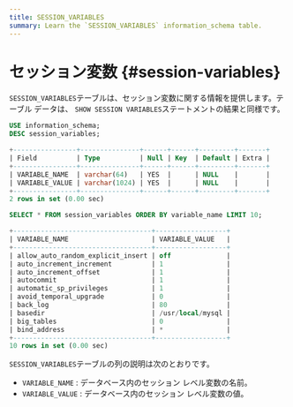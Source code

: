 ```yaml
---
title: SESSION_VARIABLES
summary: Learn the `SESSION_VARIABLES` information_schema table.
---
```


# セッション変数 {#session-variables}

`SESSION_VARIABLES`テーブルは、セッション変数に関する情報を提供します。テーブル データは、 `SHOW SESSION VARIABLES`ステートメントの結果と同様です。


```sql
USE information_schema;
DESC session_variables;
```

```sql
+----------------+---------------+------+------+---------+-------+
| Field          | Type          | Null | Key  | Default | Extra |
+----------------+---------------+------+------+---------+-------+
| VARIABLE_NAME  | varchar(64)   | YES  |      | NULL    |       |
| VARIABLE_VALUE | varchar(1024) | YES  |      | NULL    |       |
+----------------+---------------+------+------+---------+-------+
2 rows in set (0.00 sec)
```


```sql
SELECT * FROM session_variables ORDER BY variable_name LIMIT 10;
```

```sql
+-----------------------------------+------------------+
| VARIABLE_NAME                     | VARIABLE_VALUE   |
+-----------------------------------+------------------+
| allow_auto_random_explicit_insert | off              |
| auto_increment_increment          | 1                |
| auto_increment_offset             | 1                |
| autocommit                        | 1                |
| automatic_sp_privileges           | 1                |
| avoid_temporal_upgrade            | 0                |
| back_log                          | 80               |
| basedir                           | /usr/local/mysql |
| big_tables                        | 0                |
| bind_address                      | *                |
+-----------------------------------+------------------+
10 rows in set (0.00 sec)
```

`SESSION_VARIABLES`テーブルの列の説明は次のとおりです。

-   `VARIABLE_NAME` : データベース内のセッション レベル変数の名前。
-   `VARIABLE_VALUE` : データベース内のセッション レベル変数の値。
